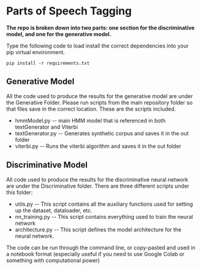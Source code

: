 # Parts of Speech Tagging

**The repo is broken down into two parts: one section for the discriminative model, and one for the generative model.**

Type the following code to load install the correct dependencies into your pip virtual environment.

`
pip install -r requirements.txt
`

## Generative Model
All the code used to produce the results for the generative model are under the Generative Folder. Please run scripts from the main repository folder so that files save in the correct location. These are the scripts included.

* hmmModel.py -- main HMM model that is referenced in both textGenerator and Viterbi
* textGenerator.py -- Generates synthetic corpus and saves it in the out folder
* viterbi.py -- Runs the viterbi algorithm and saves it in the out folder

## Discriminative Model
All code used to produce the results for the discriminative neural network are under the Discriminative folder.
There are three different scripts under this folder:

* utils.py -- This script contains all the auxiliary functions used for setting up the dataset, dataloader, etc.
* nn_training.py -- This script contains everything used to train the neural network
* architecture.py -- This script defines the model architecture for the neural network.

The code can be run through the command line, or copy-pasted and used in a notebook format (especially useful if you need to use Google Colab or something with computational power)

